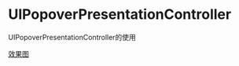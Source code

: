# UIPopoverPresentationController
UIPopoverPresentationController的使用

[效果图](https://github.com/wenjiehe/UIPopoverPresentationController/blob/master/UIPopoverDemo/record3.gif)
